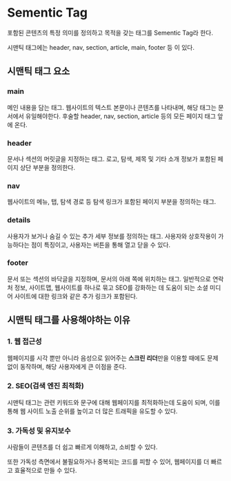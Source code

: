 # Sementic Tag

포함된 콘텐츠의 특정 의미를 정의하고 목적을 갖는 태그를 Sementic Tag라 한다.

시맨틱 태그에는 header, nav, section, article, main, footer 등 이 있다.

## 시맨틱 태그 요소

### main

메인 내용을 담는 태그. 웹사이트의 텍스트 본문이나 콘텐츠를 나타내며, 해당 태그는 문서에서 유일해야한다.
후술할 header, nav, section, article 등의 모든 페이지 태그 앞에 온다.

### header

문서나 섹션의 머릿글을 지정하는 태그. 로고, 탐색, 제목 및 기타 소개 정보가 포함된 페이지 상단 부분을 정의한다.

### nav

웹사이트의 메뉴, 탭, 탐색 경로 등 탐색 링크가 포함된 페이지 부분을 정의하는 태그.

### details

사용자가 보거나 숨길 수 있는 추가 세부 정보를 정의하는 태그.
사용자와 상호작용이 가능하다는 점이 특징이고, 사용자는 버튼을 통해 열고 닫을 수 있다.

### footer

문서 또는 섹션의 바닥글을 지정하며, 문서의 아래 쪽에 위치하는 태그.
일반적으로 연락처 정보, 사이트맵, 웹사이트를 하나로 묶고 SEO를 강화하는 데 도움이 되는 소셜 미디어 사이트에 대한 링크와 같은 추가 링크가 포함된다.

## 시맨틱 태그를 사용해야하는 이유

### 1. 웹 접근성

웹페이지를 시각 뿐만 아니라 음성으로 읽어주는 **스크린 리더**만을 이용할 때에도 문제 없이 동작하며, 해당 사용자에게 큰 이점을 준다.

### 2. SEO(검색 엔진 최적화)

시맨틱 태그는 관련 키워드와 문구에 대해 웹페이지를 최적화하는데 도움이 되며, 이를 통해 웹 사이트 노출 순위를 높이고 더 많은 트래픽을 유도할 수 있다.

### 3. 가독성 및 유지보수

사람들이 콘텐츠를 더 쉽고 빠르게 이해하고, 소비할 수 있다.

또한 가독성 측면에서 불필요하거나 중복되는 코드를 피할 수 있어, 웹페이지를 더 빠르고 효율적으로 만들 수 있다.

